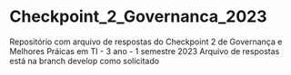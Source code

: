 # Checkpoint_2_Governanca_2023
Repositório com arquivo de respostas do Checkpoint 2 de Governança e Melhores Práicas em TI - 3 ano - 1 semestre 2023
Arquivo de respostas está na branch develop como solicitado

